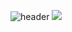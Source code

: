 ![header](https://capsule-render.vercel.app/api?type=rounded&color=timeGradient&text=Welcome%20to%20imratatouille's%20GitHub%20👋&animation=twinkling&fontSize=40&fontAlignY=50&fontAlign=50&height=180)
<img src="https://img.shields.io/badge/python-배경색?style=?for-the-badge&logo=python&logoColor=3776AB"/>
